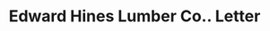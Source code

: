 ---
doi: 10.7916/D8155V1R
date_other: '1909'
date_other_textual: '1909'
form: correspondence
genre:
- Letters (correspondence)
name:
- Edward Hines Lumber Co.
object_in_context_url: https://biggert.cul.columbia.edu/items/view/ave_biggert_00182
subject_hierarchical_geographic:
- Chicago, Illinois, United States
subject_name:
- Edward Hines Lumber Co.
title: Edward Hines Lumber Co.. Letter
sort_title: Edward Hines Lumber Co.. Letter
call_number: ave_biggert_00182
coordinates:
- 41.83694444444445,-87.68472222222222
pid: ave_biggert_00182
identifiers: ave_biggert_00182
thumbnail: https://derivativo-1.library.columbia.edu/iiif/2/ldpd:345258/full/!256,256/0/native.jpg
permalink: "/items/ave_biggert_00182/"
layout: iiif-image-page
---